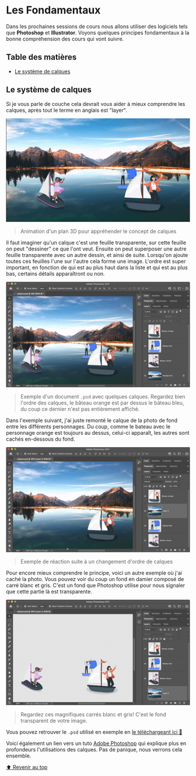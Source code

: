 <!-- omit in toc -->
# Les Fondamentaux

Dans les prochaines sessions de cours nous allons utiliser des logiciels tels que **Photoshop** et **Illustrator**. Voyons quelques principes fondamentaux à la bonne compréhension des cours qui vont suivre.

<!-- omit in toc -->
## Table des matières
- [Le système de calques](#le-système-de-calques)

## Le système de calques

Si je vous parle de couche cela devrait vous aider à mieux comprendre les calques, après tout le terme en anglais est "layer". 

![calques](./img/2/calques.gif)

> Animation d'un plan 3D pour appréhender le concept de calques

Il faut imaginer qu'un calque c'est une feuille transparente, sur cette feuille on peut "dessiner" ce que l'ont veut. Ensuite on peut superposer une autre feuille transparente avec un autre dessin, et ainsi de suite. Lorsqu'on ajoute toutes ces feuilles l'une sur l'autre cela forme une image. L'ordre est super important, en fonction de qui est au plus haut dans la liste et qui est au plus bas, certains détails apparaîtront ou non.

![calques-ps](img/2/calques-ps.png)

> Exemple d'un document `.psd` avec quelques calques. Regardez bien l'ordre des calques, le bâteau orange est par dessus le bâteau bleu, du coup ce dernier n'est pas entièrement affiché.

Dans l'exemple suivant, j'ai juste remonté le calque de la photo de fond entre les différents personnages. Du coup, comme le bateau avec le personnage orange est toujours au dessus, celui-ci apparaît, les autres sont cachés en-dessous du fond.

![calques-ps-2](img/2/calques-ps-2.png)

> Exemple de réaction suite à un changement d'ordre de calques

Pour encore mieux comprendre le principe, voici un autre exemple où j'ai caché la photo. Vous pouvez voir du coup un fond en damier composé de carré blanc et gris. C'est un fond que Photoshop utilise pour nous signaler que cette partie là est transparente.

![calques-ps-2](img/2/calques-opacity.png)

> Regardez ces magnifiques carrés blanc et gris! C'est le fond transparent de votre image.

Vous pouvez retrouver le ```.psd``` utilisé en exemple en [le téléchargeant ici :floppy_disk:](./files/calques.psd)

Voici également un lien vers un tuto [Adobe Photoshop](https://helpx.adobe.com/be_fr/photoshop/how-to/ps-layers-basics.html) qui explique plus en profondeurs l'utilisations des calques. Pas de panique, nous verrons cela ensemble.

[:arrow_up: Revenir au top](#table-des-matières)

##